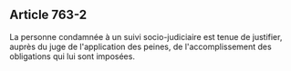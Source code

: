 Article 763-2
----
La personne condamnée à un suivi socio-judiciaire est tenue de justifier, auprès
du juge de l'application des peines, de l'accomplissement des obligations qui
lui sont imposées.
